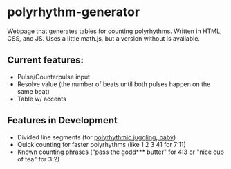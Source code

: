 # polyrhythm-generator
Webpage that generates tables for counting polyrhythms. Written in HTML, CSS, and JS. Uses a little math.js, but a version without is available.

## Current features:
+ Pulse/Counterpulse input
+ Resolve value (the number of beats until both pulses happen on the same beat)
+ Table w/ accents
## Features in Development
+ Divided line segments (for [polyrhythmic juggling, baby](https://www.youtube.com/watch?v=wEPu8rEYQJY))
+ Quick counting for faster polyrhythms (like 1 2 3 41 for 7:11)
+ Known counting phrases ("pass the godd*** butter" for 4:3 or "nice cup of tea" for 3:2)
